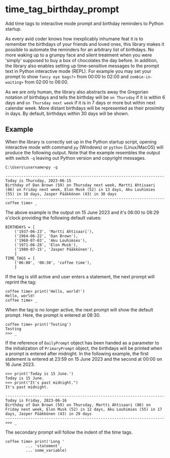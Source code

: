 time_tag_birthday_prompt
========================
Add time tags to interactive mode prompt and birthday reminders to
Python startup.

As every avid coder knows how inexplicably inhumane feat it is to
remember the birthdays of your friends and loved ones, this library
makes it possible to automate the reminders for an arbitrary list of
birthdays. No more waking up to a grumpy face and silent treatment when
you were 'simply' supposed to buy a box of chocolates the day before. In
addition, the library also enables setting up time-sensitive messages to
the prompt text in Python interactive mode (REPL). For example you may
set your prompt to show ``fancy eye bags?>`` from 00:00 to 02:00 and
``zombie-in-waiting>`` from 02:00 to 06:00.

As we are only human, the library also abstracts away the Gregorian
notation of birthdays and tells the birthday will be ``on Thursday``
if it is within 6 days and ``on Thursday next week`` if it is in 7
days or more but within next calendar week. More distant birthdays will
be represented as their proximity in days. By default, birthdays within
30 days will be shown.

Example
-------
When the library is correctly set up in the Python startup script,
opening interactive mode with command `py` (Windows) or `python`
(Linux/MacOS) will produce the following output. Note that the example
resembles the output with switch `-q` leaving out Python version and
copyright messages.

```
C:\Users\username>py -q

----------------------------------------------------------------------
Today is Thursday, 2023-06-15
Birthday of Dan Brown (59) on Thursday next week, Martti Ahtisaari
(86) on Friday next week, Elon Musk (52) in 13 days, Aku Louhimies
(55) in 18 days, Jasper Pääkkönen (43) in 30 days
----------------------------------------------------------------------
coffee time> _
```

The above example is the output on 15 June 2023 and it's 06:00 to 08:29
o'clock providing the following default values:

```
BIRTHDAYS = [
    ('1937-06-23', 'Martti Ahtisaari'),
    ('1964-06-22', 'Dan Brown'),
    ('1968-07-03', 'Aku Louhimies'),
    ('1971-06-28', 'Elon Musk'),
    ('1980-07-15', 'Jasper Pääkkönen'),
    ]
TIME_TAGS = [
    ('06:00', '08:30', 'coffee time'),
    ]
```

If the tag is still active and user enters a statement, the next prompt
will reprint the tag:

```
coffee time> print('Hello, world!')
Hello, world!
coffee time> _
```

When the tag is no longer active, the next prompt will show the default
prompt. Here, the prompt is entered at 08:30.

```
coffee time> print('Testing')
Testing
>>> _
```

If the reference of `DailyPrompt` object has been handed as a parameter
to the initialization of `PrimaryPrompt` object, the birthdays will be
printed when a prompt is entered after midnight. In the following
example, the first statement is entered at 23:59 on 15 June 2023 and the
second at 00:00 on 16 June 2023.

```
>>> print('Today is 15 June.')
Today is 15 June.
>>> print("It's past midnight.")
It's past midnight.

----------------------------------------------------------------------
Today is Friday, 2023-06-16
Birthday of Dan Brown (59) on Thursday, Martti Ahtisaari (86) on
Friday next week, Elon Musk (52) in 12 days, Aku Louhimies (55) in 17
days, Jasper Pääkkönen (43) in 29 days
----------------------------------------------------------------------
>>> _
```

The secondary prompt will follow the indent of the time tags.

```
coffee time> print('Long '
         ... 'statement',
         ... some_variable)
```

